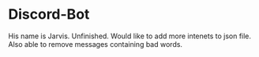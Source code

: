 # Discord-Bot

His name is Jarvis. Unfinished. Would like to add more intenets to json file. Also able to remove messages containing bad words.
